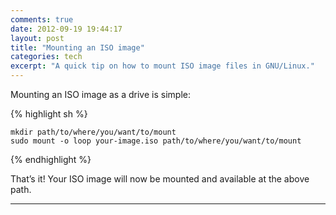 ```yaml
---
comments: true
date: 2012-09-19 19:44:17
layout: post
title: "Mounting an ISO image"
categories: tech
excerpt: "A quick tip on how to mount ISO image files in GNU/Linux."
---
```


Mounting an ISO image as a drive is simple:

{% highlight sh %}

    mkdir path/to/where/you/want/to/mount
    sudo mount -o loop your-image.iso path/to/where/you/want/to/mount

{% endhighlight %}

That&rsquo;s it! Your ISO image will now be mounted and available at the above path.

---
